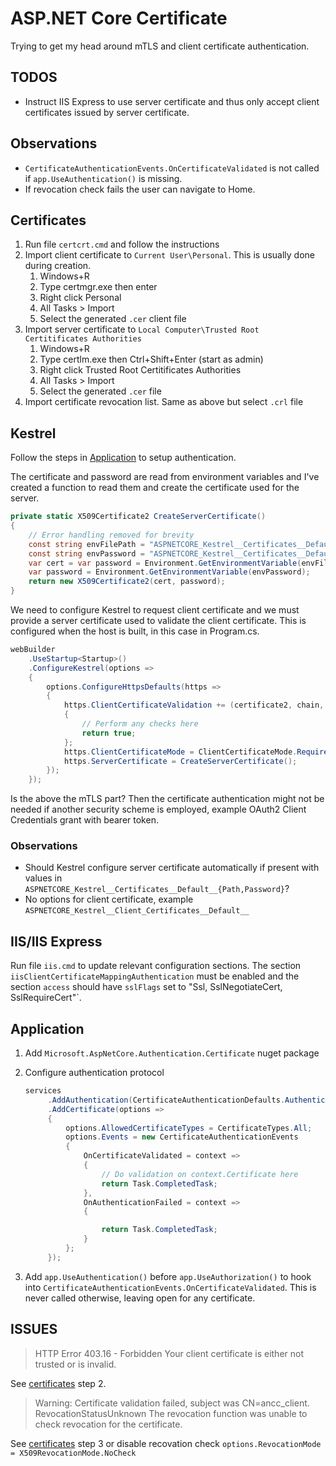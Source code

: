 # ASP.NET Core Certificate

Trying to get my head around mTLS and client certificate authentication.

## TODOS

* Instruct IIS Express to use server certificate and thus only accept client certificates issued by server certificate.

## Observations

* `CertificateAuthenticationEvents.OnCertificateValidated` is not called if `app.UseAuthentication()` is missing.
* If revocation check fails the user can navigate to Home.

## Certificates

1. Run file `certcrt.cmd` and follow the instructions
1. Import client certificate to `Current User\Personal`. This is usually done during creation.
   1. Windows+R
   1. Type certmgr.exe then enter
   1. Right click Personal
   1. All Tasks > Import
   1. Select the generated `.cer` client file
1. Import server certificate to `Local Computer\Trusted Root Certitificates Authorities`
   1. Windows+R
   1. Type certlm.exe then Ctrl+Shift+Enter (start as admin)
   1. Right click Trusted Root Certitificates Authorities
   1. All Tasks > Import
   1. Select the generated `.cer` file
1. Import certificate revocation list. Same as above but select `.crl` file

## Kestrel

Follow the steps in [Application](#Application) to setup authentication.

The certificate and password are read from environment variables and I've created a function to read them and create the certificate used for the server.

```c#
private static X509Certificate2 CreateServerCertificate()
{
    // Error handling removed for brevity
    const string envFilePath = "ASPNETCORE_Kestrel__Certificates__Default__Path";
    const string envPassword = "ASPNETCORE_Kestrel__Certificates__Default__Password";
    var cert = var password = Environment.GetEnvironmentVariable(envFilePath);
    var password = Environment.GetEnvironmentVariable(envPassword);
    return new X509Certificate2(cert, password);
}
```

We need to configure Kestrel to request client certificate and we must provide a server certificate used to validate the client certificate. This is configured when the host is built, in this case in Program.cs.

```c#
webBuilder
    .UseStartup<Startup>()
    .ConfigureKestrel(options =>
    {
        options.ConfigureHttpsDefaults(https =>
        {
            https.ClientCertificateValidation += (certificate2, chain, errors) =>
            {
                // Perform any checks here
                return true;
            };
            https.ClientCertificateMode = ClientCertificateMode.RequireCertificate;
            https.ServerCertificate = CreateServerCertificate();
        });
    });
```

Is the above the mTLS part? Then the certificate authentication might not be needed if another security scheme is employed, example OAuth2 Client Credentials grant with bearer token.

### Observations

* Should Kestrel configure server certificate automatically if present with values in `ASPNETCORE_Kestrel__Certificates__Default__{Path,Password}`?
* No options for client certificate, example `ASPNETCORE_Kestrel__Client_Certificates__Default__`

## IIS/IIS Express

Run file `iis.cmd` to update relevant configuration sections. The section `iisClientCertificateMappingAuthentication` must be enabled and the section `access` should have `sslFlags` set to "Ssl, SslNegotiateCert, SslRequireCert"`.

## Application

1. Add `Microsoft.AspNetCore.Authentication.Certificate` nuget package
1. Configure authentication protocol

   ```c#
   services
        .AddAuthentication(CertificateAuthenticationDefaults.AuthenticationScheme)
        .AddCertificate(options =>
        {
            options.AllowedCertificateTypes = CertificateTypes.All;
            options.Events = new CertificateAuthenticationEvents
            {
                OnCertificateValidated = context =>
                {
                    // Do validation on context.Certificate here
                    return Task.CompletedTask;
                },
                OnAuthenticationFailed = context =>
                {

                    return Task.CompletedTask;
                }
            };
        });
   ```
1. Add `app.UseAuthentication()` before `app.UseAuthorization()` to hook into `CertificateAuthenticationEvents.OnCertificateValidated`. This is never called otherwise, leaving open for any certificate.

## ISSUES

> HTTP Error 403.16 - Forbidden
> Your client certificate is either not trusted or is invalid.

See [certificates](#Certificates) step 2.

> Warning: Certificate validation failed, subject was CN=ancc_client.
> RevocationStatusUnknown The revocation function was unable to check revocation for the certificate.

See [certificates](#Certificates) step 3 or disable recovation check `options.RevocationMode = X509RevocationMode.NoCheck`